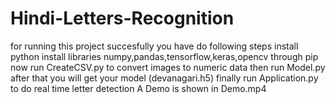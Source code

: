 # Hindi-Letters-Recognition
for running this project succesfully you have do following steps
install python 
install libraries numpy,pandas,tensorflow,keras,opencv through pip 
now run CreateCSV.py to convert images to numeric data
then run Model.py
after that you will get your model (devanagari.h5)
finally run Application.py to do real time letter detection
A Demo is shown in Demo.mp4
